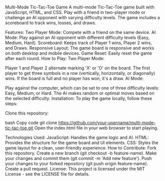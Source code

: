 Multi-Mode Tic-Tac-Toe Game
A multi-mode Tic-Tac-Toe game built with JavaScript, HTML, and CSS. Play with a friend in two-player mode or challenge an AI opponent with varying difficulty levels. The game includes a scoreboard to track wins, losses, and draws.

Features:
Two Player Mode: Compete with a friend on the same device.
AI Mode: Play against an AI opponent with different difficulty levels (Easy, Medium, Hard).
Scoreboard: Keeps track of Player 1 wins, Player 2 wins, and Draws.
Responsive Layout: The game board is responsive and works on both desktop and mobile devices.
Game Reset: Easily reset the game after each round.
How to Play:
Two Player Mode:

Player 1 and Player 2 alternate marking 'X' or 'O' on the board.
The first player to get three symbols in a row (vertically, horizontally, or diagonally) wins.
If the board is full and no player has won, it's a draw.
AI Mode:

Play against the computer, which can be set to one of three difficulty levels: Easy, Medium, or Hard.
The AI makes random or optimal moves based on the selected difficulty.
Installation:
To play the game locally, follow these steps:

Clone this repository:

bash
Copy code
git clone https://github.com/your-username/multi-mode-tic-tac-toe.git
Open the index.html file in your web browser to start playing.

Technologies Used:
JavaScript: Handles the game logic and AI.
HTML: Provides the structure for the game board and UI elements.
CSS: Styles the game layout for a clean, user-friendly experience.
How to Contribute:
Fork this repository.
Create a new branch (git checkout -b feature-name).
Make your changes and commit them (git commit -m 'Add new feature').
Push your changes to your forked repository (git push origin feature-name).
Create a pull request.
License:
This project is licensed under the MIT License - see the LICENSE file for details.
